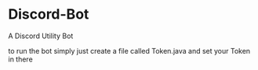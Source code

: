 # Discord-Bot
A Discord Utility Bot

to run the bot simply just create a file called Token.java and set your Token in there 
